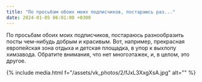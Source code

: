 ```yaml
---
title: "По просьбам обоих моих подписчиков, постараюсь раз..."
date: 2024-01-05 06:01:00 +0300
---
```


По просьбам обоих моих подписчиков, постараюсь разнообразить посты чем-нибудь добрым и красивым.
Вот, например, прекрасная европейская зона отдыха и детская площадка, в упор к выхлопу химзавода.
Обратите внимания, что нет многоэтажек, и, в целом, это другое.

{% include media.html f="/assets/vk_photos/2/fJxL3XxgXsA.jpg" alt="" %}
